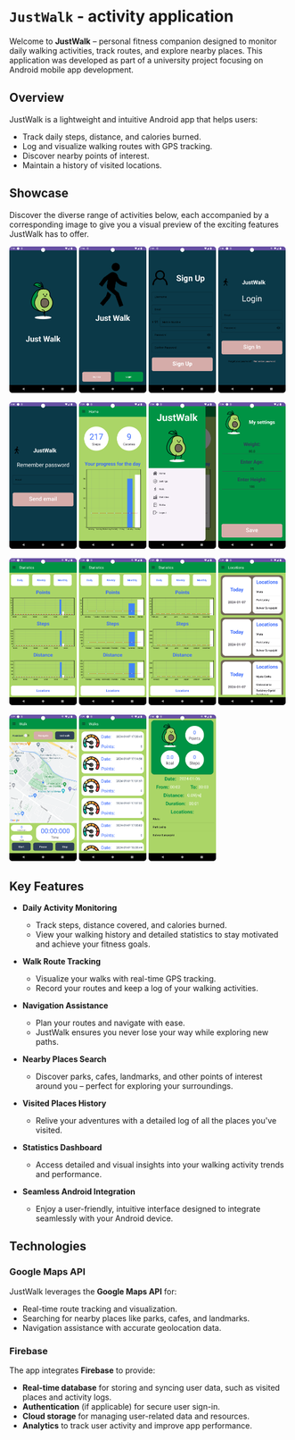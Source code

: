 # `JustWalk` - activity application
Welcome to **JustWalk** – personal fitness companion designed to monitor daily walking activities, track routes, and explore nearby places. This application was developed as part of a university project focusing on Android mobile app development.  

## **Overview**  
JustWalk is a lightweight and intuitive Android app that helps users:  
- Track daily steps, distance, and calories burned.  
- Log and visualize walking routes with GPS tracking.  
- Discover nearby points of interest.  
- Maintain a history of visited locations.  

## Showcase
Discover the diverse range of activities below, each accompanied by a corresponding image to give you a visual preview of the exciting features JustWalk has to offer.

<p float="left">
  <img src="app_appearance/loading_app_activity.png" width="24%" />
  <img src="app_appearance/welcome_activity.png" width="24%" />
  <img src="app_appearance/sign_up_activity.png" width="24%" />
  <img src="app_appearance/login_activity.png" width="24%" />
</p>

<p float="left">
  <img src="app_appearance/forgot_password_activity.png" width="24%" />
  <img src="app_appearance/home_activity.png" width="24%" />
  <img src="app_appearance/dashboard_activity.png" width="24%" />
  <img src="app_appearance/settings_activity.png" width="24%" />
</p>

<p float="left">
  <img src="app_appearance/statistics_daily_activity.png" width="24%" />
  <img src="app_appearance/statistics_weekly_activity.png" width="24%" />
  <img src="app_appearance/statistics_monthly_activity.png" width="24%" />
  <img src="app_appearance/locations_activity.png" width="24%" />
</p>

<p float="left">
  <img src="app_appearance/walk_activity.png" width="24%" />
  <img src="app_appearance/walks_activity.png" width="24%" />
  <img src="app_appearance/walks_detailed_activity.png" width="24%" />
</p>

## **Key Features**  

- **Daily Activity Monitoring**  
  - Track steps, distance covered, and calories burned.  
  - View your walking history and detailed statistics to stay motivated and achieve your fitness goals.

- **Walk Route Tracking**  
  - Visualize your walks with real-time GPS tracking.  
  - Record your routes and keep a log of your walking activities.

- **Navigation Assistance**  
  - Plan your routes and navigate with ease.  
  - JustWalk ensures you never lose your way while exploring new paths.

- **Nearby Places Search**  
  - Discover parks, cafes, landmarks, and other points of interest around you – perfect for exploring your surroundings.

- **Visited Places History**  
  - Relive your adventures with a detailed log of all the places you've visited.

- **Statistics Dashboard**  
  - Access detailed and visual insights into your walking activity trends and performance.

- **Seamless Android Integration**  
  - Enjoy a user-friendly, intuitive interface designed to integrate seamlessly with your Android device.


## **Technologies**

### **Google Maps API**
JustWalk leverages the **Google Maps API** for:
- Real-time route tracking and visualization.
- Searching for nearby places like parks, cafes, and landmarks.
- Navigation assistance with accurate geolocation data.

### **Firebase**
The app integrates **Firebase** to provide:
- **Real-time database** for storing and syncing user data, such as visited places and activity logs.
- **Authentication** (if applicable) for secure user sign-in.
- **Cloud storage** for managing user-related data and resources.
- **Analytics** to track user activity and improve app performance.

